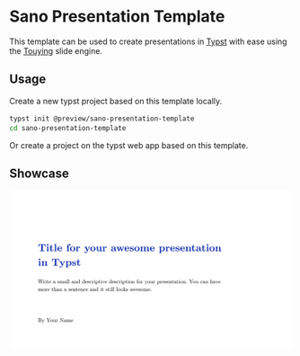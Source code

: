 Sano Presentation Template
==========================

This template can be used to create presentations in [Typst](https://typst.app/docs/) with ease using the [Touying](https://touying-typ.github.io/) slide engine.

Usage
-----

Create a new typst project based on this template locally.

```bash
typst init @preview/sano-presentation-template
cd sano-presentation-template
```

Or create a project on the typst web app based on this template.

Showcase
----------

![A sample title page of the package's output PDF](./thumbnail.png)